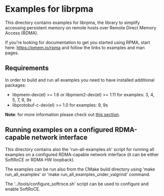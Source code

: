 Examples for librpma
===

This directory contains examples for librpma,
the library to simplify accessing persistent memory
on remote hosts over Remote Direct Memory Access (RDMA).

If you're looking for documentation to get you started using RPMA,
start here: https://pmem.io/rpma and follow the links
to examples and man pages.

## Requirements

In order to build and run all examples you need to have installed additional packages:

- libpmem-dev(el) >= 1.6 or libpmem2-dev(el) >= 1.11 for examples: 3, 4, 5, 7, 9, 9s
- libprotobuf-c-dev(el) >= 1.0 for examples: 9, 9s

**Note**: for more information please check out [this section](../INSTALL.md#for-some-examples-you-also-need).

## Running examples on a configured RDMA-capable network interface

This directory contains also the 'run-all-examples.sh' script
for running all examples on a configured RDMA-capable network interface
(it can be either SoftRoCE or RDMA HW loopback).

The examples can be run also from the CMake build directory using 'make run_all_examples'
or 'make run_all_examples_under_valgrind' command.

The '../tools/configure_softroce.sh' script can be used to configure and enable SoftRoCE.
